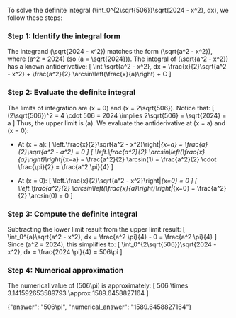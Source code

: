 

To solve the definite integral \(\int_0^{2\sqrt{506}}\sqrt{2024 - x^2}\, dx\), we follow these steps:

### Step 1: Identify the integral form
The integrand \(\sqrt{2024 - x^2}\) matches the form \(\sqrt{a^2 - x^2}\), where \(a^2 = 2024\) (so \(a = \sqrt{2024}\)). The integral of \(\sqrt{a^2 - x^2}\) has a known antiderivative:
\[
\int \sqrt{a^2 - x^2}\, dx = \frac{x}{2}\sqrt{a^2 - x^2} + \frac{a^2}{2} \arcsin\left(\frac{x}{a}\right) + C
\]

### Step 2: Evaluate the definite integral
The limits of integration are \(x = 0\) and \(x = 2\sqrt{506}\). Notice that:
\[
(2\sqrt{506})^2 = 4 \cdot 506 = 2024 \implies 2\sqrt{506} = \sqrt{2024} = a
\]
Thus, the upper limit is \(a\). We evaluate the antiderivative at \(x = a\) and \(x = 0\):

- At \(x = a\):
\[
\left.\frac{x}{2}\sqrt{a^2 - x^2}\right|_{x=a} = \frac{a}{2}\sqrt{a^2 - a^2} = 0
\]
\[
\left.\frac{a^2}{2} \arcsin\left(\frac{x}{a}\right)\right|_{x=a} = \frac{a^2}{2} \arcsin(1) = \frac{a^2}{2} \cdot \frac{\pi}{2} = \frac{a^2 \pi}{4}
\]

- At \(x = 0\):
\[
\left.\frac{x}{2}\sqrt{a^2 - x^2}\right|_{x=0} = 0
\]
\[
\left.\frac{a^2}{2} \arcsin\left(\frac{x}{a}\right)\right|_{x=0} = \frac{a^2}{2} \arcsin(0) = 0
\]

### Step 3: Compute the definite integral
Subtracting the lower limit result from the upper limit result:
\[
\int_0^{a}\sqrt{a^2 - x^2}\, dx = \frac{a^2 \pi}{4} - 0 = \frac{a^2 \pi}{4}
\]
Since \(a^2 = 2024\), this simplifies to:
\[
\int_0^{2\sqrt{506}}\sqrt{2024 - x^2}\, dx = \frac{2024 \pi}{4} = 506\pi
\]

### Step 4: Numerical approximation
The numerical value of \(506\pi\) is approximately:
\[
506 \times 3.141592653589793 \approx 1589.6458827164
\]

{"answer": "506\pi", "numerical_answer": "1589.6458827164"}